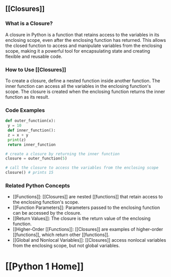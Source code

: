 ## [[Closures]]

### What is a Closure?
A closure in Python is a function that retains access to the variables in its enclosing scope, even after the enclosing function has returned. This allows the closed function to access and manipulate variables from the enclosing scope, making it a powerful tool for encapsulating state and creating flexible and reusable code.

### How to Use [[Closures]]
To create a closure, define a nested function inside another function. The inner function can access all the variables in the enclosing function's scope. The closure is created when the enclosing function returns the inner function as its result.

### Code Examples
```python
def outer_function(x):
 y = 10
 def inner_function():
 z = x + y
 print(z)
 return inner_function

# create a closure by returning the inner function
closure = outer_function(5)

# call the closure to access the variables from the enclosing scope
closure() # prints 15
```

### Related Python Concepts

- [[Functions]]: [[Closures]] are nested [[functions]] that retain access to the enclosing function's scope.
- [[Function Parameters]]: Parameters passed to the enclosing function can be accessed by the closure.
- [[Return Values]]: The closure is the return value of the enclosing function.
- [[Higher-Order [[Functions]]: [[Closures]] are examples of higher-order [[functions]], which return other [[functions]].
- [[Global and Nonlocal Variables]]: [[Closures]] access nonlocal variables from the enclosing scope, but not global variables.
# [[Python 1 Home]]